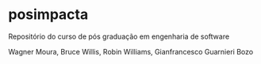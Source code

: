 # posimpacta
Repositório do curso de pós graduação em engenharia de software

Wagner Moura, Bruce Willis, Robin Williams, Gianfrancesco Guarnieri
Bozo
